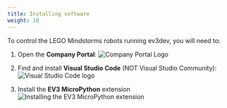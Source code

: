 ```yaml
---
title: Installing software
weight: 10
---
```


To control the LEGO Mindstorms robots running ev3dev, you will need to:
1. Open the **Company Portal**:
    ![Company Portal Logo](https://image.winudf.com/v2/image1/Y29tLm1pY3Jvc29mdC53aW5kb3dzaW50dW5lLmNvbXBhbnlwb3J0YWxfaWNvbl8xNjEwNDgyMDcyXzA1MQ/icon.png?w=&fakeurl=1)

2. Find and install **Visual Studio Code** (NOT Visual Studio Community):
    ![Visual Studio Code logo](https://code.visualstudio.com/opengraphimg/opengraph-home.png)

3. Install the **EV3 MicroPython** extension
    ![Installing the EV3 MicroPython extension](https://pybricks.com/ev3-micropython/_images/store_label.png)
